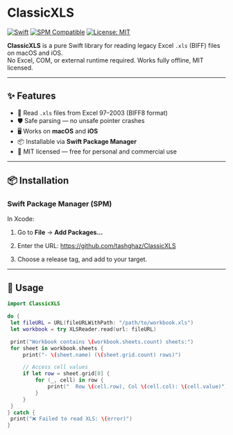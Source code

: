# ClassicXLS

[![Swift](https://img.shields.io/badge/Swift-5.9-orange.svg)](https://swift.org)
[![SPM Compatible](https://img.shields.io/badge/SPM-compatible-green.svg)](https://swift.org/package-manager/)
[![License: MIT](https://img.shields.io/badge/License-MIT-blue.svg)](LICENSE)

**ClassicXLS** is a pure Swift library for reading legacy Excel `.xls` (BIFF) files on macOS and iOS.  
No Excel, COM, or external runtime required. Works fully offline, MIT licensed.

---

## ✨ Features

- 📂 Read `.xls` files from Excel 97–2003 (BIFF8 format)
- 🛡 Safe parsing — no unsafe pointer crashes
- 🖥 Works on **macOS** and **iOS**
- 📦 Installable via **Swift Package Manager**
- 📜 MIT licensed — free for personal and commercial use

---

## 📦 Installation

### Swift Package Manager (SPM)

In Xcode:

1. Go to **File** → **Add Packages…**
2. Enter the URL: 
https://github.com/tashghaz/ClassicXLS

3. Choose a release tag, and add to your target.

---

## 🚀 Usage

```swift
import ClassicXLS

do {
 let fileURL = URL(fileURLWithPath: "/path/to/workbook.xls")
 let workbook = try XLSReader.read(url: fileURL)

 print("Workbook contains \(workbook.sheets.count) sheets:")
 for sheet in workbook.sheets {
     print("- \(sheet.name) (\(sheet.grid.count) rows)")

     // Access cell values
     if let row = sheet.grid[0] {
         for (_, cell) in row {
             print("  Row \(cell.row), Col \(cell.col): \(cell.value)")
         }
     }
 }
} catch {
 print("❌ Failed to read XLS: \(error)")
}
